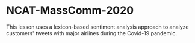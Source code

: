# NCAT-MassComm-2020
This lesson uses a lexicon-based sentiment analysis approach to analyze customers' tweets with major airlines during the Covid-19 pandemic.
